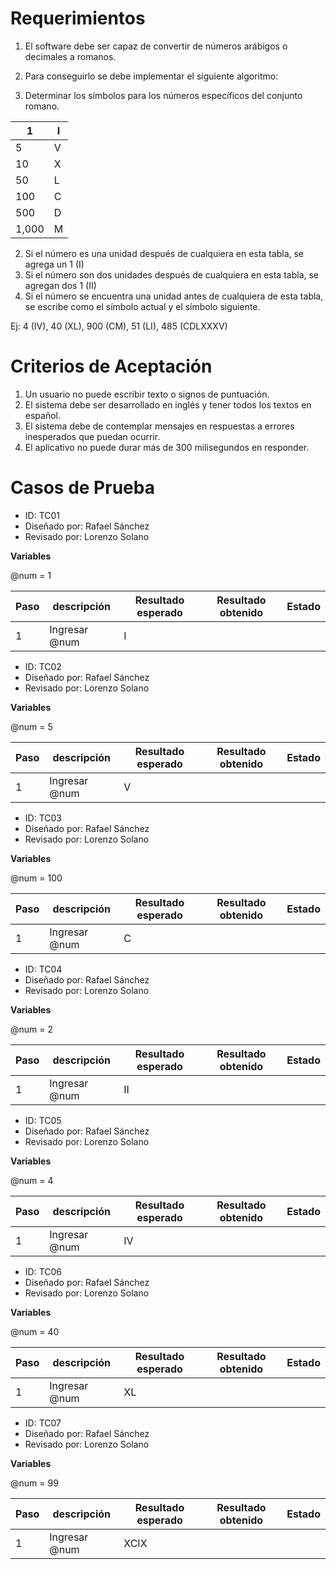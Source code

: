
# Requerimientos

1. El software debe ser capaz de convertir de números arábigos o decimales a romanos.
2. Para conseguirlo se debe implementar el siguiente algoritmo:

1. Determinar los símbolos para los números específicos del conjunto romano.

| 1 | I |
| --- | --- |
| 5 | V |
| 10 | X |
| 50 | L |
| 100 | C |
| 500 | D |
| 1,000 | M |

2. Si el número es una unidad después de cualquiera en esta tabla, se agrega un 1 (I)
3. Si el número son dos unidades después de cualquiera en esta tabla, se agregan dos 1 (II)
4. Si el número se encuentra una unidad antes de cualquiera de esta tabla, se escribe como el símbolo actual y el símbolo siguiente.

Ej: 4 (IV), 40 (XL), 900 (CM), 51 (LI), 485 (CDLXXXV)

# Criterios de Aceptación

1. Un usuario no puede escribir texto o signos de puntuación.
2. El sistema debe ser desarrollado en inglés y tener todos los textos en español.
3. El sistema debe de contemplar mensajes en respuestas a errores inesperados que puedan ocurrir.
4. El aplicativo no puede durar más de 300 milisegundos en responder.

# Casos de Prueba

- ID: TC01
- Diseñado por: Rafael Sánchez
- Revisado por: Lorenzo Solano

**Variables**

@num = 1

| **Paso** | **descripción** | **Resultado esperado** | **Resultado obtenido** | **Estado** |
| --- | --- | --- | --- | --- |
| 1 | Ingresar @num | I |


- ID: TC02
- Diseñado por: Rafael Sánchez
- Revisado por: Lorenzo Solano

**Variables**

@num = 5

| **Paso** | **descripción** | **Resultado esperado** | **Resultado obtenido** | **Estado** |
| --- | --- | --- | --- | --- |
| 1 | Ingresar @num | V |


- ID: TC03
- Diseñado por: Rafael Sánchez
- Revisado por: Lorenzo Solano

**Variables**

@num = 100

| **Paso** | **descripción** | **Resultado esperado** | **Resultado obtenido** | **Estado** |
| --- | --- | --- | --- | --- |
| 1 | Ingresar @num | C |


- ID: TC04
- Diseñado por: Rafael Sánchez
- Revisado por: Lorenzo Solano

**Variables**

@num = 2

| **Paso** | **descripción** | **Resultado esperado** | **Resultado obtenido** | **Estado** |
| --- | --- | --- | --- | --- |
| 1 | Ingresar @num | II |


- ID: TC05
- Diseñado por: Rafael Sánchez
- Revisado por: Lorenzo Solano

**Variables**

@num = 4

| **Paso** | **descripción** | **Resultado esperado** | **Resultado obtenido** | **Estado** |
| --- | --- | --- | --- | --- |
| 1 | Ingresar @num | IV |


- ID: TC06
- Diseñado por: Rafael Sánchez
- Revisado por: Lorenzo Solano

**Variables**

@num = 40

| **Paso** | **descripción** | **Resultado esperado** | **Resultado obtenido** | **Estado** |
| --- | --- | --- | --- | --- |
| 1 | Ingresar @num | XL |


- ID: TC07
- Diseñado por: Rafael Sánchez
- Revisado por: Lorenzo Solano

**Variables**

@num = 99

| **Paso** | **descripción** | **Resultado esperado** | **Resultado obtenido** | **Estado** |
| --- | --- | --- | --- | --- |
| 1 | Ingresar @num | XCIX |
